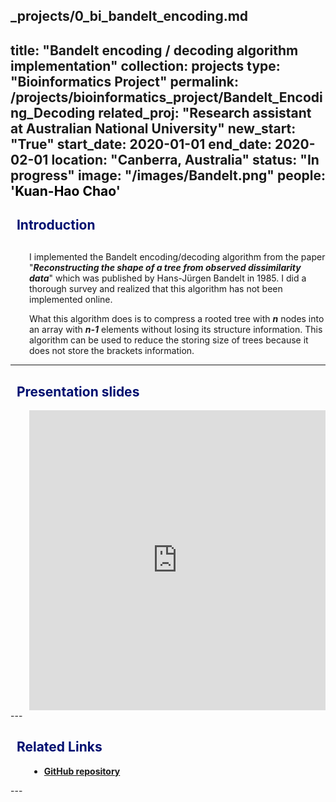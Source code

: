 _projects/0_bi_bandelt_encoding.md
---
title: "Bandelt encoding / decoding algorithm implementation"
collection: projects
type: "Bioinformatics Project"
permalink: /projects/bioinformatics_project/Bandelt_Encoding_Decoding
related_proj: "Research assistant at Australian National University"
new_start: "True"
start_date: 2020-01-01
end_date: 2020-02-01
location: "Canberra, Australia"
status: "In progress"
image: "/images/Bandelt.png"
people: '<b style="color:black">Kuan-Hao Chao</b>'
---
<h2 style="color: #000f70"> <i class="fas fa-dot-circle" style="font-size:18px;"></i> &nbsp;&nbsp;Introduction </h2>

<div style="margin-left: 30px">
  <p style="margin-top: 30px">
  I implemented the Bandelt encoding/decoding algorithm from the paper "<i><b>Reconstructing the shape of a tree from observed dissimilarity data</b></i>" which was published by Hans-Jürgen Bandelt in 1985. I did a thorough survey and realized that this algorithm has not been implemented online.
  </p>

  <p>
  What this algorithm does is to compress a rooted tree with <i><b>n</b></i> nodes into an array with <i><b>n-1</b></i> elements without losing its structure information. This algorithm can be used to reduce the storing size of trees because it does not store the brackets information.
  </p>
</div>

---

<h2 style="color: #000f70"> <i class="fas fa-dot-circle" style="font-size:18px;"></i> &nbsp;&nbsp;Presentation slides </h2>
<div style="margin-left: 30px">
<iframe src="https://docs.google.com/presentation/d/e/2PACX-1vT-RY6jzIaJN5ptODWO3Ps4pZvmOrST1rjMjSBFIndHweyAB1RtY5W0WNTYHzhTzr6t7Ux0hElwj-CM/embed?start=false&loop=false&delayms=3000" frameborder="0" width="100%" height="480" allowfullscreen="true" mozallowfullscreen="true" webkitallowfullscreen="true"></iframe>
</div>
---

<h2 style="color: #000f70"> <i class="fas fa-dot-circle" style="font-size:18px;"></i> &nbsp;&nbsp;Related Links </h2>

<div style="margin-left: 30px">
  <ul>
    <li>
      <a href="https://github.com/Kuanhao-Chao/AIPhylo" target="_blank"><b>GitHub repository</b></a>
    </li>
  </ul>
</div>
---
